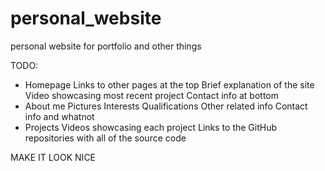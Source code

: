 # personal_website
personal website for portfolio and other things


TODO: 

- Homepage
    Links to other pages at the top
    Brief explanation of the site
    Video showcasing most recent project
    Contact info at bottom
- About me
    Pictures
    Interests
    Qualifications
    Other related info
    Contact info and whatnot
- Projects
    Videos showcasing each project
    Links to the GitHub repositories with all of the source code

MAKE IT LOOK NICE